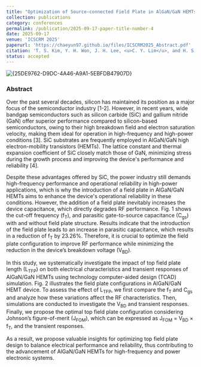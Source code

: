 ```yaml
---
title: "Optimization of Source-connected Field Plate in AlGaN/GaN HEMTs towards high-power and high-frequency Operations: A Simulation Study"
collection: publications
category: conferences
permalink: /publication/2025-09-17-paper-title-number-4
date: 2025-09-17
venue: 'ICSCRM 2025'
paperurl: 'https://chaeyun97.github.io/files/ICSCRM2025_Abstract.pdf'
citation: 'T. S. Kim, Y. H. Won, J. H. Lee, <u>C. Y. Lim</u>, and H. S. Kim, “Optimization of Source-connected Field Plate in AlGaN/GaN HEMTs towards high-power and high-frequency Operations: A Simulation Study”, Poster to be presented at ICSCRM 2025'
status: accepted
---
```

![{25DE9762-D9DC-4A46-A9A1-5EBFDB47907D}](https://github.com/user-attachments/assets/21ffae1d-a635-40ea-9700-22c012e13f39)
### Abstract
<div class="justify-text">
Over the past several decades, silicon has maintained its position as a major focus of the semiconductor industry [1-2]. However, in recent years, wide bandgap semiconductors such as silicon carbide (SiC) and gallium nitride (GaN) offer superior performance compared to silicon-based semiconductors, owing to their high breakdown field and electron saturation velocity, making them ideal for operation in high-frequency and high-power conditions [3]. SiC substrates are frequently employed in AlGaN/GaN high electron-mobility transistors (HEMTs). The lattice constant and thermal expansion coefficient of SiC closely match those of GaN, minimizing stress during the growth process and improving the device's performance and reliability [4]. 

Despite these advantages offered by SiC, the power industry still demands high-frequency performance and operational reliability in high-power applications, which is why the introduction of a field plate in AlGaN/GaN HEMTs aims to enhance the device's operational reliability in these conditions. However, the addition of a field plate inevitably increases the device capacitance, which directly degrades RF performance. Fig. 1 shows the cut-off frequency (f<sub>T</sub>), and parasitic gate-to-source capacitance (C<sub>gs</sub>) with and without field plate structure. Results indicate that the introduction of the field plate leads to an increase in parasitic capacitance, which results in a reduction of f<sub>T</sub> by 23.26%. Therefore, it is crucial to optimize the field plate configuration to improve RF performance while minimizing the reduction in the device’s breakdown voltage (V<sub>BD</sub>).

In this study, we systematically investigate the impact of top field plate length (L<sub>TFP</sub>) on both electrical characteristics and transient responses of AlGaN/GaN HEMTs using technology computer-aided design (TCAD) simulation. Fig. 2 illustrates the field plate configurations in AlGaN/GaN HEMT device. To assess the effect of L<sub>TFP</sub>, we first compare the f<sub>T</sub> and C<sub>gs</sub> and analyze how these variations affect the RF characteristics. Then, simulations are conducted to investigate the V<sub>BD</sub> and transient responses. Finally, we propose the optimal top field plate configuration considering Johnson’s figure-of-merit (J<sub>FOM</sub>), which can be expressed as J<sub>FOM</sub> = V<sub>BD</sub> × f<sub>T</sub>, and the transient responses. 

As a result, we propose valuable insights for optimizing top field plate design to balance electrical performance and reliability, thus contributing to the advancement of AlGaN/GaN HEMTs for high-frequency and power electronic systems.
 
</div>


